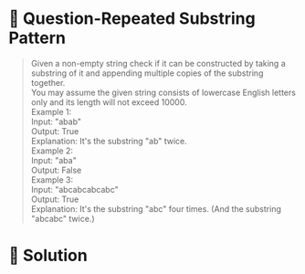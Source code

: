 # :japanese_goblin: Question-Repeated Substring Pattern

> Given a non-empty string check if it can be constructed by taking a substring of it and appending multiple copies of the substring together.    
> You may assume the given string consists of lowercase English letters only and its length will not exceed 10000.  
> Example 1:  
> Input: "abab"  
> Output: True  
> Explanation: It's the substring "ab" twice.  
> Example 2:  
> Input: "aba"  
> Output: False  
> Example 3:  
> Input: "abcabcabcabc"  
> Output: True  
> Explanation: It's the substring "abc" four times. (And the substring "abcabc" twice.)  


# :bento: Solution
```

```

